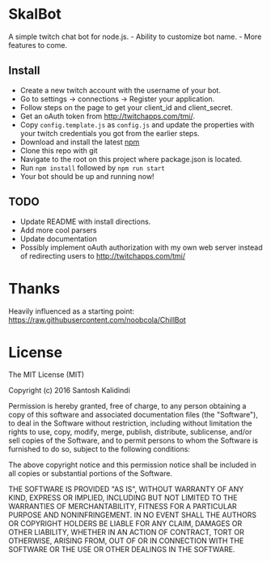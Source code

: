 # SkalBot

A simple twitch chat bot for node.js.
    - Ability to customize bot name.
    - More features to come.

## Install
* Create a new twitch account with the username of your bot.
* Go to settings -> connections -> Register your application.
* Follow steps on the page to get your client_id and client_secret.
* Get an oAuth token from http://twitchapps.com/tmi/.
* Copy `config.template.js` as `config.js` and update the properties with your
  twitch credentials you got from the earlier steps.
* Download and install the latest [npm](https://nodejs.org/en/download/)
* Clone this repo with git
* Navigate to the root on this project where package.json is located.
* Run `npm install` followed by `npm run start`
* Your bot should be up and running now!

## TODO
* Update README with install directions.
* Add more cool parsers
* Update documentation
* Possibly implement oAuth authorization with my own web server instead of
  redirecting users to http://twitchapps.com/tmi/

# Thanks
Heavily influenced as a starting point:
https://raw.githubusercontent.com/noobcola/ChillBot

# License
The MIT License (MIT)

Copyright (c) 2016 Santosh Kalidindi

Permission is hereby granted, free of charge, to any person obtaining a copy
of this software and associated documentation files (the "Software"), to deal
in the Software without restriction, including without limitation the rights
to use, copy, modify, merge, publish, distribute, sublicense, and/or sell
copies of the Software, and to permit persons to whom the Software is
furnished to do so, subject to the following conditions:

The above copyright notice and this permission notice shall be included in all
copies or substantial portions of the Software.

THE SOFTWARE IS PROVIDED "AS IS", WITHOUT WARRANTY OF ANY KIND, EXPRESS OR
IMPLIED, INCLUDING BUT NOT LIMITED TO THE WARRANTIES OF MERCHANTABILITY,
FITNESS FOR A PARTICULAR PURPOSE AND NONINFRINGEMENT. IN NO EVENT SHALL THE
AUTHORS OR COPYRIGHT HOLDERS BE LIABLE FOR ANY CLAIM, DAMAGES OR OTHER
LIABILITY, WHETHER IN AN ACTION OF CONTRACT, TORT OR OTHERWISE, ARISING FROM,
OUT OF OR IN CONNECTION WITH THE SOFTWARE OR THE USE OR OTHER DEALINGS IN THE
SOFTWARE.
